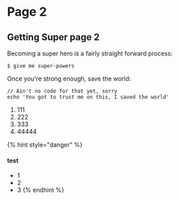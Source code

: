 # Page 2

## Getting Super page 2

Becoming a super hero is a fairly straight forward process:

```text
$ give me super-powers
```

Once you're strong enough, save the world:

```text
// Ain't no code for that yet, sorry
echo 'You got to trust me on this, I saved the world'
```

1. 111
2. 222
3. 333
4. 44444


{% hint style="danger" %}
#### test

* 1
* 2
* 3
{% endhint %}

